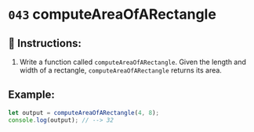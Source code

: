 # `043` computeAreaOfARectangle

## 📝 Instructions:

1. Write a function called `computeAreaOfARectangle`. Given the length and width of a rectangle, `computeAreaOfARectangle` returns its area.

## Example:

```Javascript
let output = computeAreaOfARectangle(4, 8);
console.log(output); // --> 32
```
